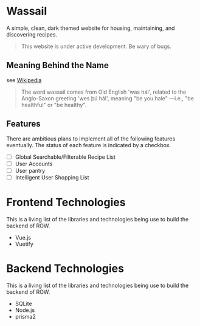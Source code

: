 # Wassail
A simple, clean, dark themed website for housing, maintaining, and discovering recipes.

> This website is under active development. Be wary of bugs.

## Meaning Behind the Name
see [Wikipedia](https://en.wikipedia.org/wiki/Wassail)

> The word wassail comes from Old English 'was hál', related to the Anglo-Saxon greeting 'wes þú hál', meaning "be you hale" —i.e., "be healthful" or "be healthy".

## Features
There are ambitious plans to implement all of the following features eventually. The status of each feature is indicated by a checkbox.

 - [ ] Global Searchable/Filterable Recipe List
 - [ ] User Accounts
 - [ ] User pantry
 - [ ] Intelligent User Shopping List

# Frontend Technologies
This is a living list of the libraries and technologies being use to build the backend of ROW.
* Vue.js
* Vuetify

# Backend Technologies
This is a living list of the libraries and technologies being use to build the backend of ROW.
* SQLite
* Node.js
* prisma2